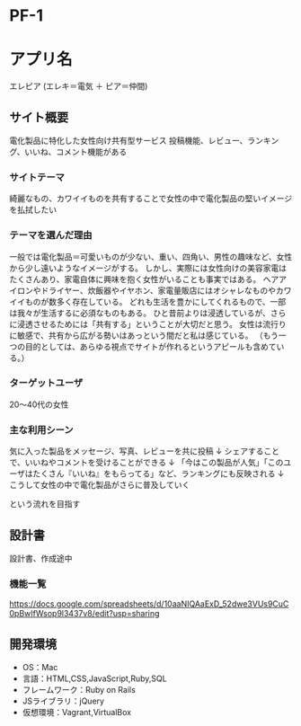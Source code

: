 # PF-1

# アプリ名
エレピア
(エレキ＝電気 ＋ ピア＝仲間)

## サイト概要
電化製品に特化した女性向け共有型サービス
投稿機能、レビュー、ランキング、いいね、コメント機能がある

### サイトテーマ
綺麗なもの、カワイイものを共有することで女性の中で電化製品の堅いイメージを払拭したい

### テーマを選んだ理由
一般では電化製品＝可愛いものが少ない、重い、四角い、男性の趣味など、女性から少し遠いようなイメージがする。
しかし、実際には女性向けの美容家電はたくさんあり、家電自体に興味を抱く女性がいることも事実ではある。
ヘアアイロンやドライヤー、炊飯器やイヤホン、家電量販店にはオシャレなものやカワイイものが数多く存在している。
どれも生活を豊かにしてくれるもので、一部は我々が生活するに必須なものもある。
ひと昔前よりは浸透しているが、さらに浸透させるためには「共有する」ということが大切だと思う。
女性は流行りに敏感で、共有から広がる勢いはあっという間だと私は感じている。
（もう一つの目的としては、あらゆる視点でサイトが作れるというアピールも含めている。）

### ターゲットユーザ
20〜40代の女性

### 主な利用シーン
気に入った製品をメッセージ、写真、レビューを共に投稿
↓
シェアすることで、いいねやコメントを受けることができる
↓
「今はこの製品が人気」「このユーザはたくさん『いいね』をもらってる」など、ランキングにも反映される
↓
こうして女性の中で電化製品がさらに普及していく

という流れを目指す

## 設計書
設計書、作成途中

### 機能一覧
https://docs.google.com/spreadsheets/d/10aaNIQAaExD_52dwe3VUs9CuC0pBwIfWsop9l3437v8/edit?usp=sharing

## 開発環境
- OS：Mac
- 言語：HTML,CSS,JavaScript,Ruby,SQL
- フレームワーク：Ruby on Rails
- JSライブラリ：jQuery
- 仮想環境：Vagrant,VirtualBox

